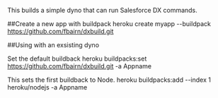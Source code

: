 This builds a simple dyno that can run Salesforce DX commands.

##Create a new app with buildpack
heroku create myapp --buildpack https://github.com/fbairn/dxbuild.git

##Using with an exsisting dyno

Set the default buildback
heroku buildpacks:set https://github.com/fbairn/dxbuild.git -a Appname

This sets the first buildback to Node.
heroku buildpacks:add --index 1 heroku/nodejs -a Appname